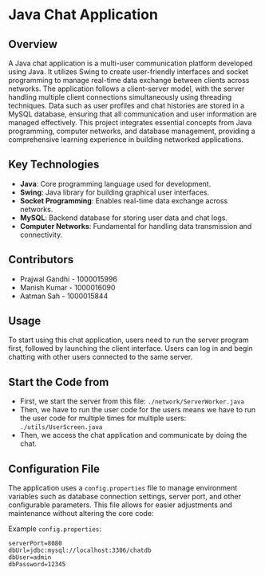 # Java Chat Application

## Overview

A Java chat application is a multi-user communication platform developed using Java. It utilizes Swing to create user-friendly interfaces and socket programming to manage real-time data exchange between clients across networks. The application follows a client-server model, with the server handling multiple client connections simultaneously using threading techniques. Data such as user profiles and chat histories are stored in a MySQL database, ensuring that all communication and user information are managed effectively. This project integrates essential concepts from Java programming, computer networks, and database management, providing a comprehensive learning experience in building networked applications.

## Key Technologies

- **Java**: Core programming language used for development.
- **Swing**: Java library for building graphical user interfaces.
- **Socket Programming**: Enables real-time data exchange across networks.
- **MySQL**: Backend database for storing user data and chat logs.
- **Computer Networks**: Fundamental for handling data transmission and connectivity.

## Contributors

- Prajwal Gandhi - 1000015996
- Manish Kumar - 1000016090
- Aatman Sah - 1000015844

## Usage

To start using this chat application, users need to run the server program first, followed by launching the client interface. Users can log in and begin chatting with other users connected to the same server.

## Start the Code from
- First, we start the server from this file: `./network/ServerWorker.java`
- Then, we have to run the user code for the users means we have to run the user code for multiple times for multiple users: `./utils/UserScreen.java`
- Then, we access the chat application and communicate by doing the chat.

## Configuration File

The application uses a `config.properties` file to manage environment variables such as database connection settings, server port, and other configurable parameters. This file allows for easier adjustments and maintenance without altering the core code:

Example `config.properties`:
```properties
serverPort=8080
dbUrl=jdbc:mysql://localhost:3306/chatdb
dbUser=admin
dbPassword=12345


